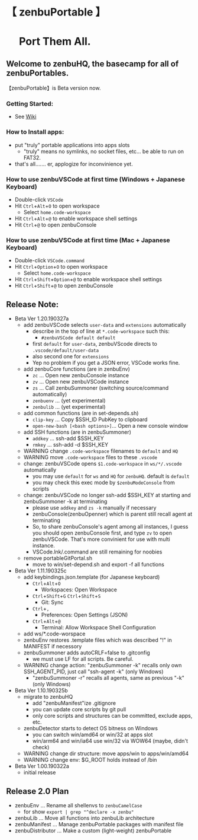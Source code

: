 # 【 zenbuPortable 】
# 　 Port Them All.
## Welcome to zenbuHQ, the basecamp for all of zenbuPortables.
【zenbuPortable】is Beta version now.

### Getting Started:
- See [Wiki](https://github.com/jtFuruhata/zenbuHQ/wiki)

### How to Install apps:
- put "truly" portable applications into apps slots
    - "truly" means no symlinks, no socket files, etc... be able to run on FAT32.
- that's all....... er,  applogize for inconvinience yet.

### How to use zenbuVSCode at first time (Windows + Japanese Keyboard)

- Double-click `VSCode`
- Hit `Ctrl`+`Alt`+`O` to open workspace
    - Select `home.code-workspace`
- Hit `Ctrl`+`Alt`+`@` to enable workspace shell settings
- Hit `Ctrl`+`@` to open zenbuConsole

### How to use zenbuVSCode at first time (Mac + Japanese Keyboard)

- Double-click `VSCode.command`
- Hit `Ctrl`+`Option`+`O` to open workspace
    - Select `home.code-workspace`
- Hit `Ctrl`+`Shift`+`Option`+`@` to enable workspace shell settings
- Hit `Ctrl`+`Shift`+`@` to open zenbuConsole

## Release Note:
- Beta Ver 1.20.190327a
    - add zenbuVSCode selects `user-data` and `extensions` automatically
        - describe in the top of line at `*.code-workspace` such this:
            - `#zenbuVSCode default default`
        - first `default` for `user-data`, zenbuVScode directs to `.vscode/default/user-data`
        - also second one for `extensions`
        - Yep no problem if you get a JSON error, VSCode works fine.
    - add zenbuCore functions (are in zenbuEnv)
        - `zc` ... Open new zenbuConsole instance
        - `zv` ... Open new zenbuVSCode instance
        - `zs` ... Call zenbuSummoner (switching source/command automatically)
        - `zenbuenv` ... (yet experimental)
        - `zenbulib` ... (yet experimental)
    - add common functions (are in set-depends.sh)
        - `clip-key` ... Copy $SSH_ID PubKey to clipboard
        - `open-new-bash [<bash options>]`... Open a new console window
    - add SSH functions (are in zenbuSummoner)
        - `addkey` ... ssh-add $SSH_KEY
        - `rmkey`  ... ssh-add -d $SSH_KEY
    - WARNING change `.code-workspace` filenames to `default` and `HQ`
    - WARNING move `.code-workspace` files to these `.vscode`
    - change: zenbuVSCode opens `$1.code-workspace` in `ws/*/.vscode` automatically
        - you may use `default` for `ws` and `HQ` for `zenbuHQ`. default is `default`
        - you may check this exec mode by `$zenbuModeConsole` from scripts
    - change: zenbuVSCode no longer ssh-add $SSH_KEY at starting and zenbuSummoner -k at terminating
        - please use `addkey` and `zs -k` manually if necessary
        - zenbuConsole(zenbuOpenner) which is parent still recall agent at terminating
        - So, to share zenbuConsole's agent among all instances, I guess you should open zenbuConsole first, and type `zv` to open zenbuVSCode. That's more convinient for use with multi instance.
        - VSCode.lnk/.command are still remaining for noobies
    - remove portableGitPortal.sh
        - move to win/set-depend.sh and export -f all functions
- Beta Ver 1.11.190325c
    - add keybindings.json.template (for Japanese keyboard)
        - `Ctrl`+`Alt`+`O`
            - Workspaces: Open Workspace
        - `Ctrl`+`Shift`+`G` `Ctrl`+`Shift`+`S`
            - Git: Sync
        - `Ctrl`+`,`
            - Preferences: Open Settings (JSON)
        - `Ctrl`+`Alt`+`@`
            - Terminal: Allow Workspace Shell Configuration
    - add ws/*.code-worspace
    - zenbuEnv restores .template files which was described "!" in MANIFEST if necessory
    - zenbuSummoner adds autoCRLF=false to .gitconfig
        - we must use LF for all scripts. Be careful.
    - WARNING change action: "zenbuSummoner -k" recalls only own SSH_AGENT_PID, just call "ssh-agent -k" (only Windows)
        - "zenbuSummoner -r" recalls all agents, same as previous "-k" (only Windows)
- Beta Ver 1.10.190325b
    - migrate to zenbuHQ
        - add "zenbuManifest"ize .gitignore
        - you can update core scripts by git pull
        - only core scripts and structures can be committed, exclude apps, etc. 
    - zenbuDetector starts to detect OS bitness on Windows
        - you can switch win/amd64 or win/32 at apps slot
        - win/arm64 and win/ia64 use win/32 via WOW64 (maybe, didn't check)
    - WARNING change dir structure: move apps/win to apps/win/amd64
    - WARNING change env: $G_ROOT holds instead of /bin
- Beta Ver 1.00.190322a
    - initial release


## Release 2.0 Plan
- zenbuEnv ... Rename all shellenvs to `zenbuCamelCase`
    - for show `export | grep "^declare -x zenbu"` 
- zenbuLib ... Move all functions into zenbuLib architecture
- zenbuManifest ... Manage zenbuPortable packages with manifest file
- zenbuDistributor ... Make a custom (light-weight) zenbuPortable
